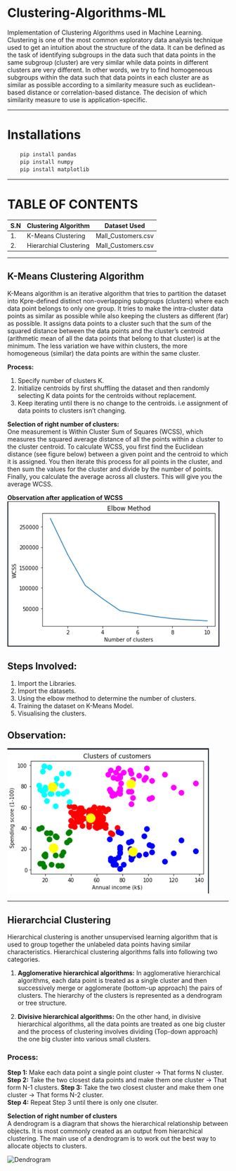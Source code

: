 # Clustering-Algorithms-ML
Implementation of Clustering Algorithms used in Machine Learning.
Clustering is one of the most common exploratory data analysis technique used to get an intuition about the structure of the data. It can be defined as the task of identifying subgroups in the data such that data points in the same subgroup (cluster) are very similar while data points in different clusters are very different. In other words, we try to find homogeneous subgroups within the data such that data points in each cluster are as similar as possible according to a similarity measure such as euclidean-based distance or correlation-based distance. The decision of which similarity measure to use is application-specific.

___

# Installations 

```python
    pip install pandas
    pip install numpy
    pip install matplotlib

```
___
# TABLE OF CONTENTS
| S.N 	| Clustering Algorithm   	| Dataset Used       	|
|-----	|------------------------	|--------------------	|
| 1.  	| K-Means Clustering     	| Mall_Customers.csv 	|
| 2.  	| Hierarchial Clustering 	| Mall_Customers.csv 	|

___

## K-Means Clustering Algorithm   
K-Means algorithm is an iterative algorithm that tries to partition the dataset into Kpre-defined distinct non-overlapping subgroups (clusters) where each data point belongs to only one group. It tries to make the intra-cluster data points as similar as possible while also keeping the clusters as different (far) as possible. It assigns data points to a cluster such that the sum of the squared distance between the data points and the cluster’s centroid (arithmetic mean of all the data points that belong to that cluster) is at the minimum. The less variation we have within clusters, the more homogeneous (similar) the data points are within the same cluster.

**Process:**
1. Specify number of clusters K.
2. Initialize centroids by first shuffling the dataset and then randomly selecting K data points for the centroids without replacement.
3. Keep iterating until there is no change to the centroids. i.e assignment of data points to clusters isn’t changing.

**Selection of right number of clusters:**   
One measurement is Within Cluster Sum of Squares (WCSS), which measures the squared average distance of all the points within a cluster to the cluster centroid. To calculate WCSS, you first find the Euclidean distance (see figure below) between a given point and the centroid to which it is assigned. You then iterate this process for all points in the cluster, and then sum the values for the cluster and divide by the number of points. Finally, you calculate the average across all clusters. This will give you the average WCSS.   

**Observation after application of WCSS**   
![WCSS](assets/KM1.PNG)

## Steps Involved:   

1. Import the Libraries. 
2. Import the datasets.
3. Using the elbow method to determine the number of clusters.
4. Training the dataset on K-Means Model.
5. Visualising the clusters.

## Observation:   

![Observation](assets/KM2.PNG)   

___

## Hierarchcial Clustering
Hierarchical clustering is another unsupervised learning algorithm that is used to group together the unlabeled data points having similar characteristics. Hierarchical clustering algorithms falls into following two categories.   
1. **Agglomerative hierarchical algorithms:** In agglomerative hierarchical algorithms, each data point is treated as a single cluster and then successively merge or agglomerate (bottom-up approach) the pairs of clusters. The hierarchy of the clusters is represented as a dendrogram or tree structure.   

2. **Divisive hierarchical algorithms:** On the other hand, in divisive hierarchical algorithms, all the data points are treated as one big cluster and the process of clustering involves dividing (Top-down approach) the one big cluster into various small clusters.   


### **Process**: 

**Step 1:** Make each data point a single point cluster -> That forms N cluster.   
**Step 2:** Take the two closest data points and make them one cluster -> That form N-1 clusters.
**Step 3:** Take the two closest cluster and make them one cluster -> That forms N-2 cluster.   
**Step 4:** Repeat Step 3 until there is only one clsuter.   

**Selection of right number of clusters**   
A dendrogram is a diagram that shows the hierarchical relationship between objects. It is most commonly created as an output from hierarchical clustering. The main use of a dendrogram is to work out the best way to allocate objects to clusters.

![Dendrogram](assests/hc1.PNG)

